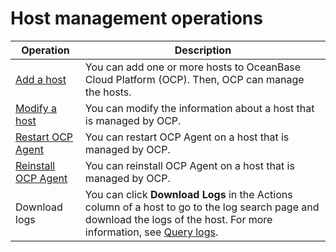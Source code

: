 Host management operations
===============================================

|                             Operation                              |                                                                                                     Description                                                                                                      |
|--------------------------------------------------------------------|----------------------------------------------------------------------------------------------------------------------------------------------------------------------------------------------------------------------|
| [Add a host](../600.host-features/200.add-a-host-1.md)          | You can add one or more hosts to OceanBase Cloud Platform (OCP). Then, OCP can manage the hosts.                                                                                                                     |
| [Modify a host](../600.host-features/300.modify-host.md)       | You can modify the information about a host that is managed by OCP.                                                                                                                                                  |
| [Restart OCP Agent](../600.host-features/400.restart-the-ocp-agent.md)   | You can restart OCP Agent on a host that is managed by OCP.                                                                                                                                                          |
| [Reinstall OCP Agent](../600.host-features/500.reinstall-ocp-agent.md) | You can reinstall OCP Agent on a host that is managed by OCP.                                                                                                                                                        |
| Download logs                                                      | You can click **Download Logs** in the Actions column of a host to go to the log search page and download the logs of the host. For more information, see [Query logs](../1000.system-management-features/1400.log-query.md). |
